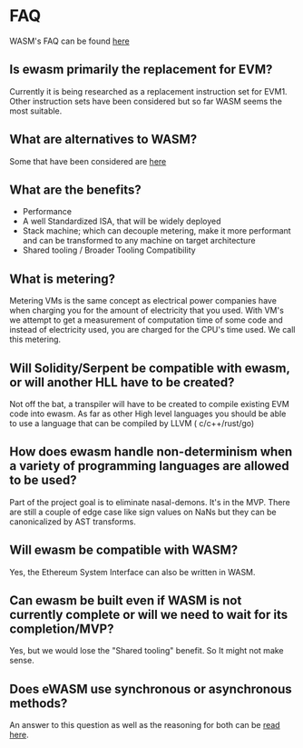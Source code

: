 # FAQ

WASM's FAQ can be found [here](https://github.com/WebAssembly/design/blob/master/FAQ.md) 

## Is ewasm primarily the replacement for EVM?  
Currently it is being researched as a replacement instruction set for EVM1. Other instruction sets have been considered but so far WASM seems the most suitable.

## What are alternatives to WASM?  
Some that have been considered are [here](./comparison.md)

## What are the benefits?   
* Performance 
* A well Standardized ISA, that will be widely deployed
* Stack machine; which can decouple metering, make it more performant and can be transformed to any machine on target architecture
* Shared tooling / Broader Tooling Compatibility

## What is metering?  
Metering VMs is the same concept as electrical power companies have when charging you for the amount of electricity that you used. With VM's we attempt to get a measurement of computation time of some code and instead of electricity used, you are charged for the CPU's time used. We call this metering.

## Will Solidity/Serpent be compatible with ewasm, or will another HLL have to be created?  
Not off the bat, a transpiler will have to be created to compile existing EVM code into ewasm. As far as other High level languages you should be able to use a language that can be compiled by LLVM ( c/c++/rust/go)

## How does ewasm handle non-determinism when a variety of programming languages are allowed to be used?
Part of the project goal is to eliminate nasal-demons. It's in the MVP. There are still a couple of edge case like sign values on NaNs but they can be canonicalized by AST transforms.  

## Will ewasm be compatible with WASM?  
Yes, the Ethereum System Interface can also be written in WASM.

## Can ewasm be built even if WASM is not currently complete or will we need to wait for its completion/MVP?   
Yes, but we would lose the "Shared tooling" benefit. So It might not make sense.

## Does eWASM use synchronous or asynchronous methods?
An answer to this question as well as the reasoning for both can be [read here](./interface_questions.md).